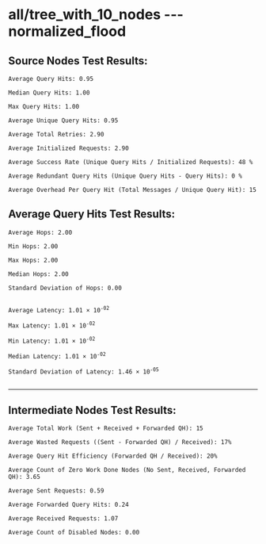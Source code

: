 # all/tree_with_10_nodes --- normalized_flood
## Source Nodes Test Results:
	Average Query Hits: 0.95

	Median Query Hits: 1.00

	Max Query Hits: 1.00

	Average Unique Query Hits: 0.95

	Average Total Retries: 2.90

	Average Initialized Requests: 2.90

	Average Success Rate (Unique Query Hits / Initialized Requests): 48 %

	Average Redundant Query Hits (Unique Query Hits - Query Hits): 0 %

	Average Overhead Per Query Hit (Total Messages / Unique Query Hit): 15



## Average Query Hits Test Results:
<pre><code>Average Hops: 2.00

Min Hops: 2.00

Max Hops: 2.00

Median Hops: 2.00

Standard Deviation of Hops: 0.00


Average Latency: 1.01 × 10<sup>-02</sup>

Max Latency: 1.01 × 10<sup>-02</sup>

Min Latency: 1.01 × 10<sup>-02</sup>

Median Latency: 1.01 × 10<sup>-02</sup>

Standard Deviation of Latency: 1.46 × 10<sup>-05</sup>

</code></pre>

---------------------------------------------
## Intermediate Nodes Test Results:

	Average Total Work (Sent + Received + Forwarded QH): 15

	Average Wasted Requests ((Sent - Forwarded QH) / Received): 17%

	Average Query Hit Efficiency (Forwarded QH / Received): 20%

	Average Count of Zero Work Done Nodes (No Sent, Received, Forwarded QH): 3.65

	Average Sent Requests: 0.59

	Average Forwarded Query Hits: 0.24

	Average Received Requests: 1.07

	Average Count of Disabled Nodes: 0.00

